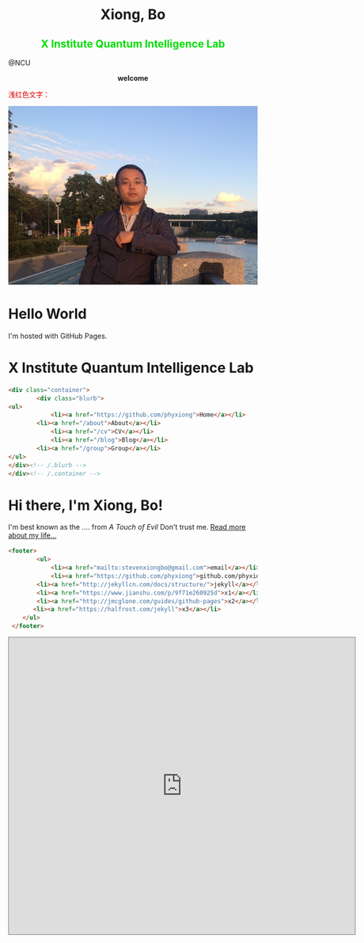<h1>
<center><b>Xiong, Bo</b></center>  
</h1>

<h2>
<center><b><font color="#00dd00">X Institute Quantum Intelligence Lab</font></b></center>  
</h2>

@NCU

<center><b>welcome</b></center>

<font color="#dd0000">浅红色文字：</font><br /> 

![My_Pic2](index.assets/My_Pic2.png)

<h1>Hello World</h1>
<p>I'm hosted with GitHub Pages.</p>
<h1>
	X Institute Quantum Intelligence Lab
</h1>

```html
<div class="container">
		<div class="blurb">
<ul>
    		<li><a href="https://github.com/phyxiong">Home</a></li>
        <li><a href="/about">About</a></li>
    		<li><a href="/cv">CV</a></li>
    		<li><a href="/blog">Blog</a></li>	
        <li><a href="/group">Group</a></li>	
</ul>
</div><!-- /.blurb -->
</div><!-- /.container -->
```
<div class="container">
		<div class="blurb">
    		<h1>Hi there, I'm Xiong, Bo!</h1>
			  <p>I'm best known as the .... from <em>A Touch of Evil</em> Don't trust me.
          <a href="/about">Read more about my life...</a>
        </p>
		</div><!-- /.blurb -->
</div><!-- /.container -->

```html
<footer>
		<ul>
    		<li><a href="mailto:stevenxiongbo@gmail.com">email</a></li>
    		<li><a href="https://github.com/phyxiong">github.com/phyxiong</a></li>
        <li><a href="http://jekyllcn.com/docs/structure/">jekyll</a></li>
        <li><a href="https://www.jianshu.com/p/9f71e260925d">x1</a></li>
        <li><a href="http://jmcglone.com/guides/github-pages">x2</a></li>
       <li><a href="https://halfrost.com/jekyll">x3</a></li>
    </ul>
 </footer>
```

<iframe src="https://calendar.google.com/calendar/embed?height=600&amp;wkst=1&amp;bgcolor=%23ffffff&amp;ctz=Asia%2FShanghai&amp;src=MWlndTgyYmxqZjM4c3BzMjNzZmJyYXA2azBAZ3JvdXAuY2FsZW5kYXIuZ29vZ2xlLmNvbQ&amp;src=emhfY24uY2hpbmEjaG9saWRheUBncm91cC52LmNhbGVuZGFyLmdvb2dsZS5jb20&amp;color=%238E24AA&amp;color=%233F51B5" style="border:solid 1px #777" width="700" height="600" frameborder="0" scrolling="no">
</iframe>